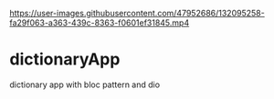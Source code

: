 

https://user-images.githubusercontent.com/47952686/132095258-fa29f063-a363-439c-8363-f0601ef31845.mp4

# dictionaryApp
dictionary app with bloc pattern and dio 
